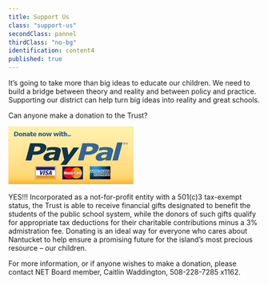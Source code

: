 ```yaml
---
title: Support Us
class: "support-us"
secondClass: pannel
thirdClass: "no-bg"
identification: content4
published: true
---
```


It’s going to take more than big ideas to educate our children.  We need to build a bridge between theory and reality and between policy and practice.  Supporting our district can help turn big ideas into reality and great schools.<br/>

<span class="bold">Can anyone make a donation to the Trust?</span><br/>

<a href="#" title="PayPal Donation Button" class="frontButton" id="payPalButton"><img src="/images/pay-pal-donate.png" alt="PayPal Button" /></a>


<span class="bold">YES!!!</span>
Incorporated as a not-for-profit entity with a 501(c)3 tax-exempt status, the Trust is able to receive financial gifts designated to benefit the students of the public school system, while the donors of such gifts qualify for appropriate tax deductions for their charitable contributions minus a 3% admistration fee. Donating is an ideal way for everyone who cares about Nantucket to help ensure a promising future for the island’s most precious resource – our children.<br/>

For more information, or if anyone wishes to make a donation, please contact NET Board member, Caitlin Waddington, 508-228-7285 x1162. 